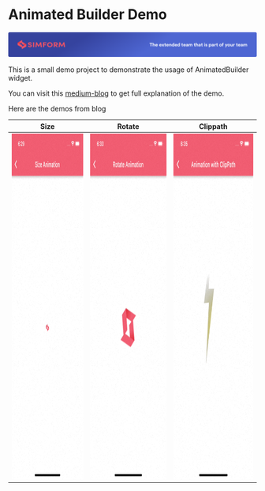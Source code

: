 # Animated Builder Demo

![Simform LLC.](https://github.com/ujas-m-simformsolutions/AnimatedBuilder-demo/blob/master/assets/simformBanner.png)

This is a small demo project to demonstrate the usage of AnimatedBuilder widget.

You can visit this [medium-blog](https://medium.com/@ujasthakkar54/animate-widgets-with-animatedbuilder-1ec11516375) to get full explanation of the demo.

Here are the demos from blog

| Size | Rotate | Clippath |
|---|---|---|
| <a href="https://raw.githubusercontent.com/ujas-m-simformsolutions/AnimatedBuilder-demo/master/assets/1.gif"><img src="https://raw.githubusercontent.com/ujas-m-simformsolutions/AnimatedBuilder-demo/master/assets/1.gif" width="320" height="700"/></a> | <a href="https://raw.githubusercontent.com/ujas-m-simformsolutions/AnimatedBuilder-demo/master/assets/2.gif"><img src="https://raw.githubusercontent.com/ujas-m-simformsolutions/AnimatedBuilder-demo/master/assets/2.gif" width="320" height="700"/></a> | <a href="https://raw.githubusercontent.com/ujas-m-simformsolutions/AnimatedBuilder-demo/master/assets/3.gif"><img src="https://raw.githubusercontent.com/ujas-m-simformsolutions/AnimatedBuilder-demo/master/assets/3.gif" width="320" height="700"/></a> |